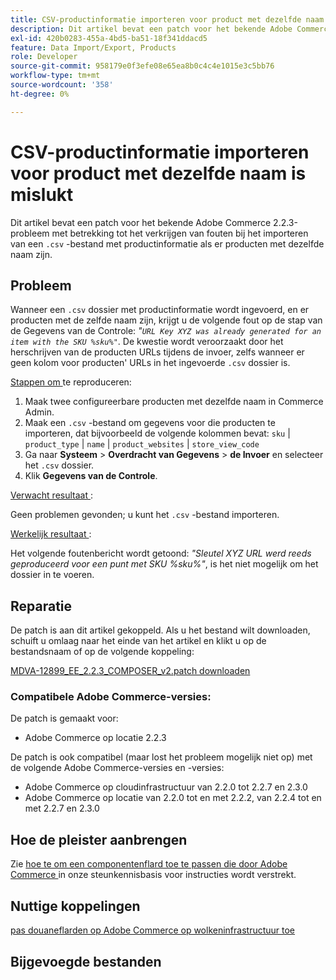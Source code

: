 ```yaml
---
title: CSV-productinformatie importeren voor product met dezelfde naam is mislukt
description: Dit artikel bevat een patch voor het bekende Adobe Commerce 2.2.3-probleem met betrekking tot het verkrijgen van fouten bij het importeren van een `.csv'-bestand met productinformatie als er producten met dezelfde naam zijn.
exl-id: 420b0283-455a-4bd5-ba51-18f341ddacd5
feature: Data Import/Export, Products
role: Developer
source-git-commit: 958179e0f3efe08e65ea8b0c4c4e1015e3c5bb76
workflow-type: tm+mt
source-wordcount: '358'
ht-degree: 0%

---
```


# CSV-productinformatie importeren voor product met dezelfde naam is mislukt

Dit artikel bevat een patch voor het bekende Adobe Commerce 2.2.3-probleem met betrekking tot het verkrijgen van fouten bij het importeren van een `.csv` -bestand met productinformatie als er producten met dezelfde naam zijn.

## Probleem

Wanneer een `.csv` dossier met productinformatie wordt ingevoerd, en er producten met de zelfde naam zijn, krijgt u de volgende fout op de stap van de Gegevens van de Controle: *&quot;`URL Key XYZ was already generated for an item with the SKU %sku%"`*. De kwestie wordt veroorzaakt door het herschrijven van de producten URLs tijdens de invoer, zelfs wanneer er geen kolom voor producten&#39; URLs in het ingevoerde `.csv` dossier is.

<u> Stappen om </u> te reproduceren:

1. Maak twee configureerbare producten met dezelfde naam in Commerce Admin.
1. Maak een `.csv` -bestand om gegevens voor die producten te importeren, dat bijvoorbeeld de volgende kolommen bevat: `sku` | `product_type` | `name` | `product_websites` | `store_view_code`
1. Ga naar **Systeem** > **Overdracht van Gegevens** > **de Invoer** en selecteer het `.csv` dossier.
1. Klik **Gegevens van de Controle**.

<u> Verwacht resultaat </u>:

Geen problemen gevonden; u kunt het `.csv` -bestand importeren.

<u> Werkelijk resultaat </u>:

Het volgende foutenbericht wordt getoond: *&quot;Sleutel XYZ URL werd reeds geproduceerd voor een punt met SKU %sku%&quot;*, is het niet mogelijk om het dossier in te voeren.

## Reparatie

De patch is aan dit artikel gekoppeld. Als u het bestand wilt downloaden, schuift u omlaag naar het einde van het artikel en klikt u op de bestandsnaam of op de volgende koppeling:

[MDVA-12899\_EE\_2.2.3\_COMPOSER\_v2.patch downloaden](assets/MDVA-12899_EE_2.2.3_COMPOSER_v2.patch.zip)

### Compatibele Adobe Commerce-versies:

De patch is gemaakt voor:

* Adobe Commerce op locatie 2.2.3

De patch is ook compatibel (maar lost het probleem mogelijk niet op) met de volgende Adobe Commerce-versies en -versies:

* Adobe Commerce op cloudinfrastructuur van 2.2.0 tot 2.2.7 en 2.3.0
* Adobe Commerce op locatie van 2.2.0 tot en met 2.2.2, van 2.2.4 tot en met 2.2.7 en 2.3.0

## Hoe de pleister aanbrengen

Zie [ hoe te om een componentenflard toe te passen die door Adobe Commerce ](/help/how-to/general/how-to-apply-a-composer-patch-provided-by-magento.md) in onze steunkennisbasis voor instructies wordt verstrekt.

## Nuttige koppelingen

[ pas douaneflarden op Adobe Commerce op wolkeninfrastructuur toe ](https://devdocs.magento.com/guides/v2.3/cloud/project/project-patch.html)

## Bijgevoegde bestanden
